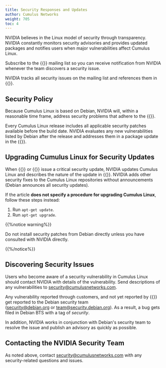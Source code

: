 ```yaml
---
title: Security Responses and Updates
author: Cumulus Networks
weight: 705
toc: 4
---
```


NVIDIA believes in the Linux model of security through transparency. NVIDIA constantly monitors security advisories and provides updated packages and notifies users when major vulnerabilities affect Cumulus Linux.

Subscribe to the {{<exlink url="https://lists.cumulusnetworks.com/listinfo/cumulus-security-announce" text="Cumulus Networks Security Announcements">}} mailing list so you can receive notification from NVIDIA whenever the team discovers a security issue.

NVIDIA tracks all security issues on the mailing list and references them in {{<link url="Cumulus-Linux-Security-Announcements" text="this article">}}.

## Security Policy
<!-- vale off -->
Because Cumulus Linux is based on Debian, NVIDIA will, within a reasonable time frame, address security problems that adhere to the {{<exlink url="http://www.debian.org/security/" text="Debian policies in place">}}.
<!-- vale on -->
Every Cumulus Linux release includes all applicable security patches available before the build date. NVIDIA evaluates any new vulnerabilities listed by Debian after the release and addresses them in a package update in the {{<exlink url="http://apt.cumulusnetworks.com/repo" text="Cumulus Linux repository">}}.

## Upgrading Cumulus Linux for Security Updates

When {{<link url="Cumulus-Linux-Security-Announcements" text="NVIDIA">}} or {{<exlink url="https://lists.debian.org/debian-security-announce/" text="Debian.org">}} issue a critical security update, NVIDIA updates Cumulus Linux and describes the nature of the update in {{<link url="Security" text="an article in the Security section of the knowledge base">}}. NVIDIA adds other security fixes to the Cumulus Linux repositories without announcements (Debian announces all security updates).

If the article **does not specify a procedure for upgrading Cumulus Linux**, follow these steps instead:

1.  Run `apt-get update`.
2.  Run `apt-get upgrade`.

{{%notice warning%}}

Do not install security patches from Debian directly unless you have consulted with NVIDIA directly.

{{%/notice%}}

## Discovering Security Issues

Users who become aware of a security vulnerability in Cumulus Linux should contact NVIDIA with details of the vulnerability. Send descriptions of any vulnerabilities to <security@cumulusnetworks.com>.

Any vulnerability reported through customers, and not yet reported by {{<exlink url="http://www.debian.org/security/#DSAS" text="Debian">}} get reported to the Debian security team (<security@debian.org> or <team@security.debian.org>). As a result, a bug gets filed in Debian BTS with a tag of *security*.

In addition, NVIDIA works in conjunction with Debian's security team to resolve the issue and publish an advisory as quickly as possible.

## Contacting the NVIDIA Security Team

As noted above, contact <security@cumulusnetworks.com> with any security-related questions and issues.
